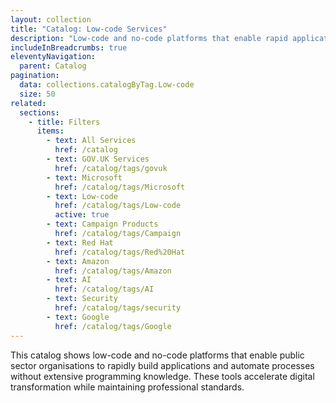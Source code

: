 ```yaml
---
layout: collection
title: "Catalog: Low-code Services"
description: "Low-code and no-code platforms that enable rapid application development for public sector"
includeInBreadcrumbs: true
eleventyNavigation:
  parent: Catalog
pagination:
  data: collections.catalogByTag.Low-code
  size: 50
related:
  sections:
    - title: Filters
      items:
        - text: All Services
          href: /catalog
        - text: GOV.UK Services
          href: /catalog/tags/govuk
        - text: Microsoft
          href: /catalog/tags/Microsoft
        - text: Low-code
          href: /catalog/tags/Low-code
          active: true
        - text: Campaign Products
          href: /catalog/tags/Campaign
        - text: Red Hat
          href: /catalog/tags/Red%20Hat
        - text: Amazon
          href: /catalog/tags/Amazon
        - text: AI
          href: /catalog/tags/AI
        - text: Security
          href: /catalog/tags/security
        - text: Google
          href: /catalog/tags/Google
---
```


This catalog shows low-code and no-code platforms that enable public sector organisations to rapidly build applications and automate processes without extensive programming knowledge. These tools accelerate digital transformation while maintaining professional standards.
